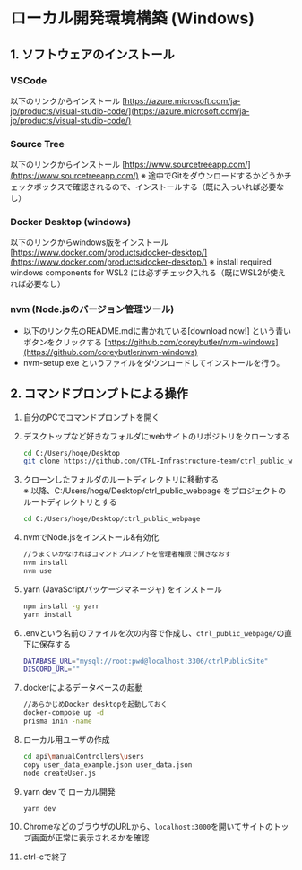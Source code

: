 # ローカル開発環境構築 (Windows)

## 1. ソフトウェアのインストール

### VSCode

以下のリンクからインストール
[https://azure.microsoft.com/ja-jp/products/visual-studio-code/](https://azure.microsoft.com/ja-jp/products/visual-studio-code/)

### Source Tree

以下のリンクからインストール
[https://www.sourcetreeapp.com/](https://www.sourcetreeapp.com/)
※ 途中でGitをダウンロードするかどうかチェックボックスで確認されるので、インストールする（既に入っいれば必要なし）

### Docker Desktop (windows)

以下のリンクからwindows版をインストール
[https://www.docker.com/products/docker-desktop/](https://www.docker.com/products/docker-desktop/)
※ install required windows components for WSL2 には必ずチェック入れる（既にWSL2が使えれば必要なし）

### nvm (Node.jsのバージョン管理ツール)

- 以下のリンク先のREADME.mdに書かれている[download now!] という青いボタンをクリックする
[https://github.com/coreybutler/nvm-windows](https://github.com/coreybutler/nvm-windows)
- nvm-setup.exe というファイルをダウンロードしてインストールを行う。

## 2. コマンドプロンプトによる操作

1. 自分のPCでコマンドプロンプトを開く
2. デスクトップなど好きなフォルダにwebサイトのリポジトリをクローンする

    ```bash
    cd C:/Users/hoge/Desktop
    git clone https://github.com/CTRL-Infrastructure-team/ctrl_public_webpage.git
    ```

3. クローンしたフォルダのルートディレクトリに移動する  
※ 以降、C:/Users/hoge/Desktop/ctrl_public_webpage をプロジェクトのルートディレクトリとする

    ```bash
    cd C:/Users/hoge/Desktop/ctrl_public_webpage
    ```

4. nvmでNode.jsをインストール&有効化

    ```bash
    //うまくいかなければコマンドプロンプトを管理者権限で開きなおす
    nvm install
    nvm use
    ```

5. yarn (JavaScriptパッケージマネージャ) をインストール

    ```bash
    npm install -g yarn
    yarn install
    ```

6. .envという名前のファイルを次の内容で作成し、`ctrl_public_webpage/`の直下に保存する

    ```bash
    DATABASE_URL="mysql://root:pwd@localhost:3306/ctrlPublicSite"
    DISCORD_URL=""
    ```

7. dockerによるデータベースの起動

    ```bash
    //あらかじめDocker desktopを起動しておく
    docker-compose up -d
    prisma inin -name
    ```

8. ローカル用ユーザの作成

    ```bash
    cd api\manualControllers\users
    copy user_data_example.json user_data.json
    node createUser.js
    ```

9. yarn dev で ローカル開発

    ```bash
    yarn dev
    ```

10. ChromeなどのブラウザのURLから、`localhost:3000`を開いてサイトのトップ画面が正常に表示されるかを確認

11. ctrl-cで終了
